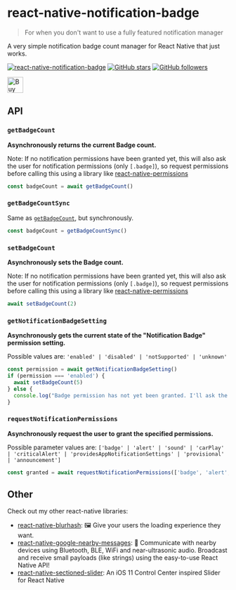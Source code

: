 # react-native-notification-badge

> For when you don't want to use a fully featured notification manager

A very simple notification badge count manager for React Native that just works.

[![react-native-notification-badge](https://badge.fury.io/js/react-native-notification-badge.svg)](https://badge.fury.io/js/react-native-notification-badge)
[![GitHub stars](https://img.shields.io/github/stars/mrousavy/react-native-notification-badge.svg?style=social&label=Star&maxAge=259000)](https://github.com/mrousavy/react-native-notification-badge/stargazers/)
[![GitHub followers](https://img.shields.io/github/followers/mrousavy.svg?style=social&label=Follow&maxAge=259000)](https://github.com/mrousavy?tab=followers)

<a href='https://ko-fi.com/F1F8CLXG' target='_blank'><img height='36' style='border:0px;height:36px;' src='https://az743702.vo.msecnd.net/cdn/kofi2.png?v=0' border='0' alt='Buy Me a Coffee at ko-fi.com' /></a>

## API

### `getBadgeCount`

**Asynchronously returns the current Badge count.**

Note: If no notification permissions have been granted yet, this will also ask the user for notification permissions (only `[.badge]`), so request permissions before calling this using a library like [react-native-permissions](https://github.com/react-native-community/react-native-permissions)

```ts
const badgeCount = await getBadgeCount()
```

### `getBadgeCountSync`

Same as [`getBadgeCount`](#getbadgecount), but synchronously.

```ts
const badgeCount = getBadgeCountSync()
```

### `setBadgeCount`

**Asynchronously sets the Badge count.**

Note: If no notification permissions have been granted yet, this will also ask the user for notification permissions (only `[.badge]`), so request permissions before calling this using a library like [react-native-permissions](https://github.com/react-native-community/react-native-permissions)

```ts
await setBadgeCount(2)
```

### `getNotificationBadgeSetting`

**Asynchronously gets the current state of the "Notification Badge" permission setting.**

Possible values are: `'enabled' | 'disabled' | 'notSupported' | 'unknown'`

```ts
const permission = await getNotificationBadgeSetting()
if (permission === 'enabled') {
  await setBadgeCount(5)
} else {
  console.log("Badge permission has not yet been granted. I'll ask the user later")
}
```

### `requestNotificationPermissions`

**Asynchronously request the user to grant the specified permissions.**

Possible parameter values are: `['badge' | 'alert' | 'sound' | 'carPlay' | 'criticalAlert' | 'providesAppNotificationSettings' | 'provisional' | 'announcement']`

```ts
const granted = await requestNotificationPermissions(['badge', 'alert', 'sound'])
```


## Other

Check out my other react-native libraries:

* [react-native-blurhash](https://github.com/mrousavy/react-native-blurhash): 🖼️ Give your users the loading experience they want.
* [react-native-google-nearby-messages](https://github.com/mrousavy/react-native-google-nearby-messages): 📲 Communicate with nearby devices using Bluetooth, BLE, WiFi and near-ultrasonic audio. Broadcast and receive small payloads (like strings) using the easy-to-use React Native API!
* [react-native-sectioned-slider](https://github.com/mrousavy/react-native-sectioned-slider): An iOS 11 Control Center inspired Slider for React Native
